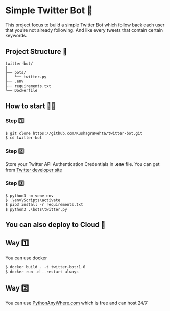 # Simple Twitter Bot 🤖

This project focus to build a simple Twitter Bot which follow back each user that you’re not already following. And like every tweets that contain certain keywords.

## Project Structure 📂

```shell
twitter-bot/
│
├── bots/
│   └── twitter.py
├── .env
├── requirements.txt
└── Dockerfile
```

## How to start 👷‍♂️

### Step 1️⃣

```shell
$ git clone https://github.com/KushagraMehta/twitter-bot.git
$ cd twitter-bot
```

### Step 2️⃣

Store your Twitter API Authentication Credentials in **.env** file. You can get from [ Twitter developer site ](https://developer.twitter.com/)

### Step 3️⃣

```shell
$ python3 -m venv env
$ .\env\Scripts\activate
$ pip3 install -r requirements.txt
$ python3 .\bots\twitter.py
```

## You can also deploy to Cloud 🚀

## Way 1️⃣

You can use docker

```shell
$ docker build . -t twitter-bot:1.0
$ docker run -d --restart always
```

## Way 2️⃣

You can use [PythonAnyWhere.com](https://www.pythonanywhere.com/) which is free and can host 24/7
